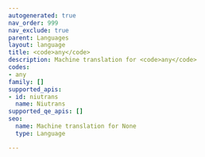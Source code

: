 ```yaml
---
autogenerated: true
nav_order: 999
nav_exclude: true
parent: Languages
layout: language
title: <code>any</code>
description: Machine translation for <code>any</code>
codes:
- any
family: []
supported_apis:
- id: niutrans
  name: Niutrans
supported_qe_apis: []
seo:
  name: Machine translation for None
  type: Language

---
```


